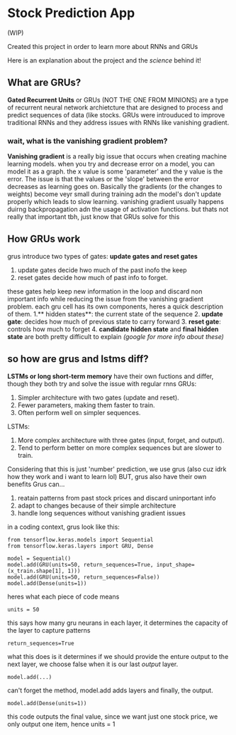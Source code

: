 # Stock Prediction App
(WIP)

Created this project in order to learn more about RNNs and GRUs

Here is an explanation about the project and the _science_ behind it!



## What are GRUs?
**Gated Recurrent Units** or GRUs (NOT THE ONE FROM MINIONS) are a type of recurrent neural network archietcture that are designed to process and predict sequences of data (like stocks. GRUs were introuduced to improve traditional RNNs and they address issues with RNNs like vanishing gradient.

### wait, what is the vanishing gradient problem?
**Vanishing gradient** is a really big issue that occurs when creating machine learning models. when you try and decrease error on a model, you can model it as a graph. the x value is some 'parameter' and the y value is the error. The issue is that the values or the 'slope' between the error decreases as learning goes on. Basically the gradients (or the changes to weights) become veyr small during training adn the model's don't update properly which leads to slow learning. vanishing gradient usually happens duirng backpropagation adn the usage of activation functions. but thats not really that important tbh, just know that GRUs solve for this

## How GRUs work
grus introduce two types of gates: **update gates and reset gates**
1. update gates decide hwo much of the past inofo the keep
2. reset gates decide how much of past info to forget.
<!-- end of the list -->
these gates help keep new information in the loop and discard non important info while reducing the issue from the vanishing gradient problem.
each gru cell has its own components, heres a quick description of them.
1.** hidden states**: the current state of the sequence
2. **update gate**: decides how much of previous state to carry forward
3. **reset gate**: controls how much to forget
4. **candidate hidden state** and **final hidden state** are both pretty difficult to explain _(google for more info about these)_
<!-- end of the list -->

## so how are grus and lstms diff?
**LSTMs or long short-term memory** have their own fuctions and differ, though they both try and solve the issue with regular rnns
GRUs:
1. Simpler architecture with two gates (update and reset).
2. Fewer parameters, making them faster to train.
3. Often perform well on simpler sequences.
<!-- end of the list -->
LSTMs:
1. More complex architecture with three gates (input, forget, and output).
2. Tend to perform better on more complex sequences but are slower to train.
<!-- end of the list -->
Considering that this is just 'number' prediction, we use grus (also cuz idrk how they work and i want to learn lol)
BUT, grus also have their own benefits
Grus can...
1. reatain patterns from past stock prices and discard uninportant info
2. adapt to changes because of their simple architecture
3. handle long sequences without vanishing gradient issues
<!-- end of the list -->

in a coding context, grus look like this:
```
from tensorflow.keras.models import Sequential
from tensorflow.keras.layers import GRU, Dense

model = Sequential()
model.add(GRU(units=50, return_sequences=True, input_shape=(x_train.shape[1], 1)))
model.add(GRU(units=50, return_sequences=False))
model.add(Dense(units=1))
```
heres what each piece of code means
```
units = 50
```
this says how many gru neurans in each layer, it determines the capacity of the layer to capture patterns
```
return_sequences=True
```
what this does is it determines if we should provide the enture output to the next layer, we choose false when it is our last _output_ layer. 
```
model.add(...)
```
can't forget the method, model.add adds layers
and finally, the output.
```
model.add(Dense(units=1))
```
this code outputs the final value, since we want just one stock price, we only output one item, hence units = 1
